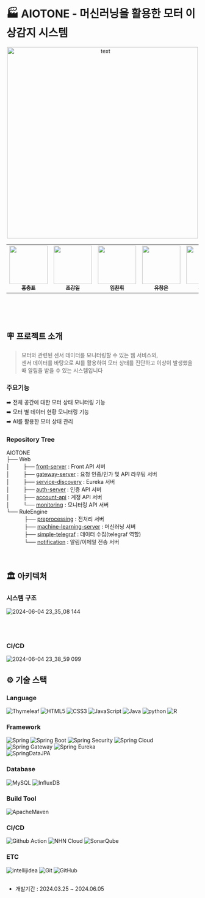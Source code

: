 # 🏭 AIOTONE - 머신러닝을 활용한 모터 이상감지 시스템
<p align="center">
  <img src="https://github.com/nhnacademy-aiot1-T1/.github/assets/80664194/30b941a0-ace2-4eba-bc15-66f76bca5b93" height="500" alt="text" />
</p>

<table align="center">
  <tbody>
    <tr>
      <td align="center"><a href="https://github.com/AoiTuNa"><img src="https://avatars.githubusercontent.com/u/118845947?v=4"width="100px;" alt=""/><br /><sub><b>홍충표</b></sub></a><br /></td>
      <td align="center"><a href="https://github.com/jki12"><img src="https://avatars.githubusercontent.com/u/129145278?v=4" width="100px;" alt=""/><br /><sub><b>조강일</b></sub></a><br /></td>
      <td align="center"><a href="https://github.com/chanhwiim"><img src="https://avatars.githubusercontent.com/u/101960840?v=4" width="100px;" alt=""/><br /><sub><b>임찬휘</b></sub></a><br /></td>
      <td align="center"><a href="https://github.com/ckddms6530"><img src="https://avatars.githubusercontent.com/u/121488797?v=4" width="100px;" alt=""/><br /><sub><b>유창은</b></sub></a><br /></td>
      <td align="center"><a href="https://github.com/pangpangE123"><img src="https://avatars.githubusercontent.com/u/134940639?v=4" width="100px;" alt=""/><br /><sub><b>변상우</b></sub></a><br /></td>
      <td align="center"><a href="https://github.com/qaw302"><img src="https://avatars.githubusercontent.com/u/80664194?v=4" width="100px;" alt=""/><br /><sub><b>박미정</b></sub></a><br /></td>
    </tr>
  </tbody>
</table>

<br />
<br />
<br />  

## 🪧 프로젝트 소개
> 모터와 관련된 센서 데이터를 모니터링할 수 있는 웹 서비스와, <br/>
> 센서 데이터를 바탕으로 AI를 활용하여 모터 상태를 진단하고 이상이 발생했을 때 알림을 받을 수 있는 시스템입니다

### 주요기능 <br />
  ➡️ 전체 공간에 대한 모터 상태 모니터링 기능 <br />
  ➡️ 모터 별 데이터 현황 모니터링 기능 <br />
  ➡️ AI를 활용한 모터 상태 관리 <br />

### Repository Tree
AIOTONE<br>
├── Web<br>
│         ├── [front-server](https://github.com/nhnacademy-aiot1-T1/front-server) : Front API 서버<br>
│         ├── [gateway-server](https://github.com/nhnacademy-aiot1-T1/gateway-server) : 요청 인증/인가 및 API 라우팅 서버<br>
│         ├── [service-discovery](https://github.com/nhnacademy-aiot1-T1/service-discovery) : Eureka 서버<br>
│         ├── [auth-server](https://github.com/nhnacademy-aiot1-T1/auth-server) : 인증 API 서버<br>
│         ├── [account-api](https://github.com/nhnacademy-aiot1-T1/account-api) : 계정 API 서버<br>
│         └── [monitoring](https://github.com/nhnacademy-aiot1-T1/monitoring) : 모니터링 API 서버<br>
└── RuleEngine<br>
             ├── [preprocessing](https://github.com/nhnacademy-aiot1-T1/preprocessing) : 전처리 서버<br>
             ├── [machine-learning-server](https://github.com/nhnacademy-aiot1-T1/machine-learning-server) : 머신러닝 서버<br>
             ├── [simple-telegraf](https://github.com/nhnacademy-aiot1-T1/simple-telegraf) : 데이터 수집(telegraf 역할)<br>
             └── [notification](https://github.com/nhnacademy-aiot1-T1/notification) : 알림/이메일 전송 서버<br>
<br />
<br />

## 🏛 아키텍처 
### 시스템 구조
![2024-06-04 23_35_08 144](https://github.com/nhnacademy-aiot1-T1/.github/assets/80664194/400d5f9f-76b9-484f-84ef-01fd4e310399)

<br/>
<br/>

### CI/CD
![2024-06-04 23_38_59 099](https://github.com/nhnacademy-aiot1-T1/.github/assets/80664194/73b26716-64f8-449b-ad93-08b3dd620f44)



## ⚙ 기술 스택
### Language
![Thymeleaf](https://img.shields.io/badge/Thymeleaf-005F0F?style=flat&logo=Thymeleaf&logoColor=white)
![HTML5](https://img.shields.io/badge/HTML5-E34F26?style=flat&logo=html5&logoColor=white)
![CSS3](https://img.shields.io/badge/CSS3-1572B6?style=flat&logo=CSS3&logoColor=white)
![JavaScript](https://img.shields.io/badge/JavaScript-F7DF1E?style=flat&logo=JavaScript&logoColor=white)
![Java](https://img.shields.io/badge/Java-E34F26?style=flat&logo=Java&logoColor=white)
![python](https://img.shields.io/badge/Python-3776AB?style=flat&logo=Python&logoColor=white)
![R](https://img.shields.io/badge/R-276DC3?style=flat&logo=r&logoColor=white)

### Framework
![Spring](https://img.shields.io/badge/spring-6DB33F?style=flat&logo=spring&logoColor=white)
![Spring Boot](https://img.shields.io/badge/spring%20boot-6DB33F?style=flat&logo=springboot&logoColor=white)
![Spring Security](https://img.shields.io/badge/spring%20security-6DB33F?style=flat&logo=springsecurity&logoColor=white)
![Spring Cloud](https://img.shields.io/badge/spring%20cloud-3693F3?style=flat&logo=googlecloud&logoColor=white)
![Spring Gateway](https://img.shields.io/badge/spring%20gateway-3693F3?style=flat&logo=googlecloud&logoColor=white)
![Spring Eureka](https://img.shields.io/badge/spring%20eureka-3693F3?style=flat&logo=googlecloud&logoColor=white)
</br>
![SpringDataJPA](https://img.shields.io/badge/Spring%20Data%20JPA-6DB33F?style=flat&logo=Spring&logoColor=white)

### Database
![MySQL](http://img.shields.io/badge/MySQL-4479A1?style=flat&logo=MySQL&logoColor=white)
![InfluxDB](https://img.shields.io/badge/influxdb-22ADF6?style=flat&logo=influxdb&logoColor=white)

### Build Tool
![ApacheMaven](https://img.shields.io/badge/Maven-C71A36?style=flat&logo=ApacheMaven&logoColor=white)

### CI/CD
![Github Action](https://img.shields.io/badge/Github%20Action-2088FF?style=flat&logo=githubactions&logoColor=white)
![NHN Cloud](https://img.shields.io/badge/-NHN%20Cloud-blue?style=flat&logo=iCloud&logoColor=white)
![SonarQube](https://img.shields.io/badge/SonarQube-4E98CD?style=flat&logo=SonarQube&logoColor=white)

### ETC
![intellijidea](https://img.shields.io/badge/intellij-000000?style=flat&logo=intellijidea&logoColor=white)
![Git](https://img.shields.io/badge/Git-F05032?style=flat&logo=Git&logoColor=white)
![GitHub](https://img.shields.io/badge/GitHub-181717?style=flat&logo=GitHub&logoColor=white)
##
- 개발기간 : 2024.03.25 ~ 2024.06.05
